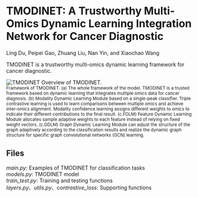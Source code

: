 # TMODINET: A Trustworthy Multi-Omics Dynamic Learning Integration Network for Cancer Diagnostic
Ling Du, Peipei Gao, Zhuang Liu, Nan Yin, and Xiaochao Wang

TMODINET is a trustworthy multi-omics dynamic learning framework for cancer diagnostic.

![TMODINET](https://github.com/isMery0123/TMODINET/blob/master/TMODINET/TMODINET.png)
Overview of TMODINET. \
<sup>Framework of TMODINET. (a) The whole framework of the model. TMODINET is a trusted framework based on dynamic learning that integrates multiple omics data for cancer diagnosis. (b) Modality Dynamic Learning Module based on a single-peak classifier. Triple contrastive learning is used to learn comparisons between multiple omics and achieve inter-omics alignment. Modality confidence learning assigns different weights to omics to indicate their different contributions to the final result. (c.FDLM) Feature Dynamic Learning Module allocates sample adaptive weights to each feature instead of relying on fixed weight vectors. (c.GDLM) Graph Dynamic Learning Module can adjust the structure of the graph adaptively according to the classification results and realize the dynamic graph structure for specific graph convolutional networks (GCN) learning.<sup>

## Files
*main.py*: Examples of TMODINET for classification tasks\
*models.py*: TMODINET model\
*train_test.py*: Training and testing functions\
*layers.py*、*utils.py*、*contrastive_loss*: Supporting functions

  

